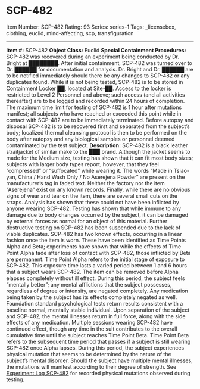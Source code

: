 # SCP-482
Item Number: SCP-482
Rating: 93
Series: series-1
Tags: _licensebox, clothing, euclid, mind-affecting, scp, transfiguration

---

**Item #:** SCP-482
**Object Class:** Euclid
**Special Containment Procedures:** SCP-482 was recovered during an experiment being conducted by Dr. Bright at ████████. After initial containment, SCP-482 was turned over to Dr. ██████ for documentation and analysis. Dr. Bright and Dr. ██████ are to be notified immediately should there be any changes to SCP-482 or any duplicates found.
While it is not being tested, SCP-482 is to be stored in Containment Locker ██, located at Site-██. Access to the locker is restricted to Level 2 Personnel and above; such access (and all activities thereafter) are to be logged and recorded within 24 hours of completion. The maximum time limit for testing of SCP-482 is 1 hour after mutations manifest; all subjects who have reached or exceeded this point while in contact with SCP-482 are to be immediately terminated. Before autopsy and disposal SCP-482 is to be recovered first and separated from the subject’s body; localized thermal cleansing protocol is then to be performed on the body after autopsy and any biological samples or personnel deemed contaminated by the test subject.
**Description:** SCP-482 is a black leather straitjacket of similar make to the ███ brand. Although the jacket seems to made for the Medium size, testing has shown that it can fit most body sizes; subjects with larger body types report, however, that they feel “compressed” or “suffocated” while wearing it. The words “Made in Tsiao-yan, China / Hand Wash Only / No Aserejena Powder” are present on the manufacturer’s tag in faded text. Neither the factory nor the item “Aserejena” exist on any known records. Finally, while there are no obvious signs of wear and tear on the item, there are several small cuts on the straps. Analysis has shown that these could not have been inflicted by anyone wearing SCP-482. Testing has shown that while immune to any damage due to body changes occurred by the subject, it can be damaged by external forces as normal for an object of this material. Further destructive testing on SCP-482 has been suspended due to the lack of viable duplicates.
SCP-482 has two known effects, occurring in a linear fashion once the item is worn. These have been identified as Time Points Alpha and Beta; experiments have shown that while the effects of Time Point Alpha fade after loss of contact with SCP-482, those inflicted by Beta are permanent.
Time Point Alpha refers to the initial stage of exposure to SCP-482. This exposure time lasts a varied period between 1 and 6 hours that a subject wears SCP-482. The item can be removed before Alpha elapses completely without ill effect. During this period, the subject feels “mentally better”; any mental afflictions that the subject possesses, regardless of degree or intensity, are negated completely. Any medication being taken by the subject has its effects completely negated as well. Foundation standard psychological tests return results consistent with a baseline normal, mentally stable individual. Upon separation of the subject and SCP-482, the mental illnesses return in full force, along with the side effects of any medication. Multiple sessions wearing SCP-482 have continued effect, though any time in the suit contributes to the overall cumulative time until the subject reaches Time Point Beta.
Time Point Beta refers to the subsequent time period that passes if a subject is still wearing SCP-482 once Alpha lapses. During this period, the subject experiences physical mutation that seems to be determined by the nature of the subject’s mental disorder. Should the subject have multiple mental illnesses, the mutations will manifest according to their degree of strength. See [Experiment Log SCP-482](/experiment-log-scp-482) for recorded physical mutations observed during testing.